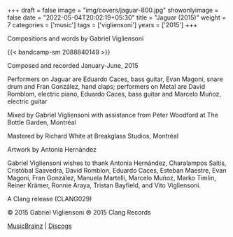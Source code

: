 +++
draft = false
image = "img/covers/jaguar-800.jpg"
showonlyimage = false
date = "2022-05-04T20:02:19+05:30"
title = "Jaguar (2015)"
weight = 7
categories = ['music']
tags = ['vigliensoni']
years = ['2015']
+++

<!--more-->

Compositions and words by Gabriel Vigliensoni

{{< bandcamp-sm 2088840149 >}}


Composed and recorded January-June, 2015

Performers on Jaguar are Eduardo Caces, bass guitar, Evan Magoni, snare drum and Fran González, hand claps; performers on Metal are David Romblom, electric piano, Eduardo Caces, bass guitar and Marcelo Muñoz, electric guitar

Mixed by Gabriel Vigliensoni with assistance from Peter Woodford at The Bottle Garden, Montréal

Mastered by Richard White at Breakglass Studios, Montréal

Artwork by Antonia Hernández

Gabriel Vigliensoni wishes to thank Antonia Hernández, Charalampos Saitis, Cristóbal Saavedra, David Romblon, Eduardo Caces, Esteban Maestre, Evan Magoni, Fran González, Manuela Martelli, Marcelo Muñoz, Marko Timlin, Reiner Krämer, Ronnie Araya, Tristan Bayfield, and Vito Vigliensoni.

A Clang release (CLANG029)

© 2015 Gabriel Vigliensoni ℗ 2015 Clang Records

[MusicBrainz](https://musicbrainz.org/release-group/8ef45c3a-f7d8-4631-970d-67062d8d4086) | [Discogs](https://www.discogs.com/Vigliensoni-Jaguar/release/7565528)